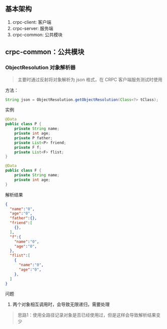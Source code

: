 ## 基本架构

1. crpc-client: 客户端
2. crpc-server: 服务端
3. crpc-common: 公共模块

## crpc-common：公共模块

### ObjectResolution 对象解析器

> 主要时通过反射将对象解析为 json 格式，在 CRPC 客户端服务测试时使用

方法：
```java
String json = ObjectResolution.getObjectResolution(Class<?> tClass);
```
实例
```java
@Data
public class P {
    private String name;
    private int age;
    private P father;
    private List<P> friend;
    private F f;
    private List<F> flist;
}

@Data
public class F {
    private String name;
    private int age;
}
```
解析结果
```json
{
  "name":"0",
  "age":"0",
  "father":{},
  "friend":[
    {},
  ],
  "f":{
    "name":"0",
    "age":"0",
  },
  "flist":[
    {
      "name":"0",
      "age":"0",
    },
  ]
}

```

问题

1. 两个对象相互调用时，会导致无限递归，需要处理  
> 思路1：使用全路径记录对象是否已经使用过，但是这样会导致解析结果变少